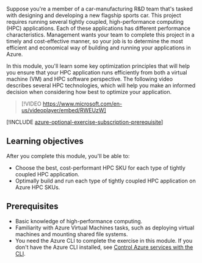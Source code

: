 Suppose you're a member of a car-manufacturing R&D team that's tasked with designing and developing a new flagship sports car. This project requires running several tightly coupled, high-performance computing (HPC) applications. Each of these applications has different performance characteristics. Management wants your team to complete this project in a timely and cost-effective manner, so your job is to determine the most efficient and economical way of building and running your applications in Azure.

In this module, you'll learn some key optimization principles that will help you ensure that your HPC application runs efficiently from both a virtual machine (VM) and HPC software perspective. The following video describes several HPC technologies, which will help you make an informed decision when considering how best to optimize your application.

> [!VIDEO https://www.microsoft.com/en-us/videoplayer/embed/RWEUzW]

[!INCLUDE [azure-optional-exercise-subscription-prerequisite](../../../includes/azure-optional-exercise-subscription-prerequisite.md)]

## Learning objectives

After you complete this module, you'll be able to:

- Choose the best, cost-performant HPC SKU for each type of tightly coupled HPC application.
- Optimally build and run each type of tightly coupled HPC application on Azure HPC SKUs.

## Prerequisites

- Basic knowledge of high-performance computing.
- Familiarity with Azure Virtual Machines tasks, such as deploying virtual machines and mounting shared file systems.
- You need the Azure CLI to complete the exercise in this module. If you don't have the Azure CLI installed, see [Control Azure services with the CLI](/training/modules/control-azure-services-with-cli/).
